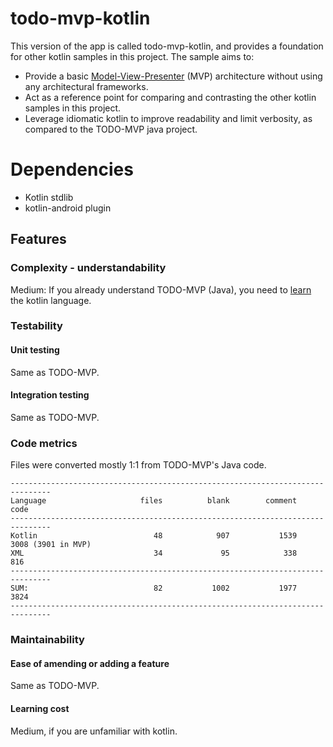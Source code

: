 # todo-mvp-kotlin

This version of the app is called todo-mvp-kotlin, and provides a foundation for other kotlin samples in this project. The sample aims to:

* Provide a basic [Model-View-Presenter](https://en.wikipedia.org/wiki/Model%E2%80%93view%E2%80%93presenter) (MVP) architecture without using any architectural frameworks.
* Act as a reference point for comparing and contrasting the other kotlin samples in this project.
* Leverage idiomatic kotlin to improve readability and limit verbosity, as compared to the TODO-MVP java project.

# Dependencies
*  Kotlin stdlib
*  kotlin-android plugin

## Features

### Complexity - understandability

Medium: If you already understand TODO-MVP (Java), you need to [learn](http://kotlinlang.org/docs/reference/) the kotlin language.

### Testability

#### Unit testing

Same as TODO-MVP.

#### Integration testing

Same as TODO-MVP.

### Code metrics

Files were converted mostly 1:1 from TODO-MVP's Java code.

```
-------------------------------------------------------------------------------
Language                     files          blank        comment           code
-------------------------------------------------------------------------------
Kotlin                          48            907           1539           3008 (3901 in MVP)
XML                             34             95            338            816
-------------------------------------------------------------------------------
SUM:                            82           1002           1977           3824
-------------------------------------------------------------------------------
```
### Maintainability

#### Ease of amending or adding a feature

Same as TODO-MVP.

#### Learning cost

Medium, if you are unfamiliar with kotlin.
